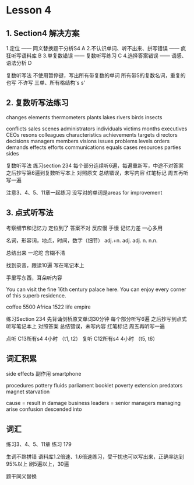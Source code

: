 # Lesson 4


## 1. Section4 解决方案

1.定位 —— 同义替换题干分析S4   A
2.不认识单词、听不出来、拼写错误 —— 疯狂听写语料库    B
3.单复数错误 —— 复数听写练习   C
4.选择答案错误 —— 语感、语法分析  D

复数听写法
不使用暂停键，写出所有带复数的单词
所有带S的复数名词，重复的也写
不许写  三单、所有格结构's s'

## 2. 复数听写法练习

changes
elements
thermometers
plants
lakes
rivers
birds
insects

conflicts
sales
scenes
administrators
individuals
victims
months
executives 
CEOs
resons
colleagues
characteristics
achievements
targets
directors
decisions
managers
members
visions
issues
problems
levels
orders
demands
effects
efforts
communications
equals
cases
resources
parties
sides

复数听写法
练习section 234
每个部分连续听6遍，每遍重新写，中途不对答案
之后抄写第6遍到复数听写本上
对照原文
总结错误，未写内容
红笔标记
周五再听写一遍

注意3、4、5、11章一起练习
没写对的单词是areas for improvement


## 3. 点式听写法

考察细节和记忆力
定位到了
答案不对
反应慢
手慢
记忆力差
一心多用

名词，形容词，地点，时间，数字（细节）
adj.+n.
adj. adj. n.
n.n.

总结出来
一坨坨
含糊不清

找到录音，跟读10遍
写在笔记本上

手里写东西，耳朵听内容

You can visit the fine 16th century palace here.
You can enjoy every corner of this superb residence.

coffee
5500
Africa
1522
life
empire

练习Section 234
先背诵剑桥原文单词30分钟
每个部分听写6遍
之后抄写到点式听写笔记本上
对照答案
总结错误，未写内容
红笔标记
周五再听写一遍

点听 C13所有s4 4小时 （t1, t2）
复听 C12所有s4 4小时 （t5, t6）


## 词汇积累

side effects  副作用
smartphone

procedures
pottery
fluids
parliament
booklet
poverty
extension
predators
magnet
starvation

cause = result in damage
business leaders = senior managers
managing
arise
confusion
descended into


## 词汇

练习3、4、5、11章
练习 179

生词不熟拼错
语料库1.2倍速、1.6倍速练习，受干扰也可以写出来，正确率达到95%以上
刷5遍以上，30遍

题干同义替换
